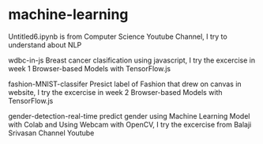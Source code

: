 # machine-learning

Untitled6.ipynb
is from Computer Science Youtube Channel, I try to understand about NLP

wdbc-in-js
Breast cancer clasification using javascript, I try the excercise in week 1 Browser-based Models with TensorFlow.js

fashion-MNIST-classifer
Presict label of Fashion that drew on canvas in website, I try the excercise in week 2 Browser-based Models with TensorFlow.js 

gender-detection-real-time
predict gender using Machine Learning Model with Colab and Using Webcam with OpenCV, I try the excercise from Balaji Srivasan Channel Youtube
